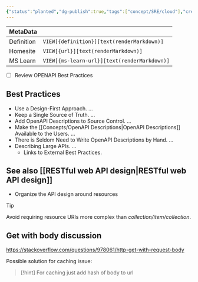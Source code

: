 ```yaml
---
{"status":"planted","dg-publish":true,"tags":["concept/SRE/cloud"],"creation_date":"2024-05-06 16:15","definition":"undefined","ms-learn-url":"undefined","url":"https://learn.openapis.org/best-practices.html","aliases":null,"permalink":"/concepts/open-api-best-practices/","dgPassFrontmatter":true}
---
```



| MetaData   |                                              |
| ---------- | -------------------------------------------- |
| Definition | `VIEW[{definition}][text(renderMarkdown)]`   |
| Homesite   | `VIEW[{url}][text(renderMarkdown)]`          |
| MS Learn   | `VIEW[{ms-learn-url}][text(renderMarkdown)]` |

- [ ] Review OPENAPI Best Practices
## **Best Practices**

- Use a Design-First Approach. ...
- Keep a Single Source of Truth. ...
- Add OpenAPI Descriptions to Source Control. ...
- Make the [[Concepts/OpenAPI Descriptions\|OpenAPI Descriptions]] Available to the Users. ...
- There is Seldom Need to Write OpenAPI Descriptions by Hand. ...
- Describing Large APIs. ...
	- Links to External Best Practices.

## See also [[RESTful web API design\|RESTful web API design]]
- Organize the API design around resources

> [!tip]
> Avoid requiring resource URIs more complex than _collection/item/collection_.

## Get with body discussion
https://stackoverflow.com/questions/978061/http-get-with-request-body

Possible solution for caching issue:

> [!hint] 
> For caching just add hash of body to url